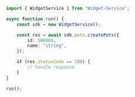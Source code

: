 <!-- Start SDK Example Usage [usage] -->
```typescript
import { WidgetService } from "Widget-Service";

async function run() {
    const sdk = new WidgetService();

    const res = await sdk.pets.createPets({
        id: 596804,
        name: "string",
    });

    if (res.statusCode == 200) {
        // handle response
    }
}

run();

```
<!-- End SDK Example Usage [usage] -->